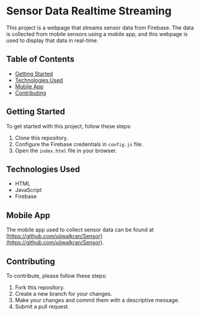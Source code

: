 # Sensor Data Realtime Streaming

This project is a webpage that streams sensor data from Firebase. The data is collected from mobile sensors using a mobile app, and this webpage is used to display that data in real-time.

## Table of Contents

- [Getting Started](#getting-started)
- [Technologies Used](#technologies-used)
- [Mobile App](#mobile-app)
- [Contributing](#contributing)

## Getting Started

To get started with this project, follow these steps:

1. Clone this repository.
2. Configure the Firebase credentials in `config.js` file.
3. Open the `index.html` file in your browser.

## Technologies Used

- HTML
- JavaScript
- Firebase

## Mobile App

The mobile app used to collect sensor data can be found at [https://github.com/ujjwalkran/Sensor](https://github.com/ujjwalkran/Sensor).

## Contributing

To contribute, please follow these steps:

1. Fork this repository.
2. Create a new branch for your changes.
3. Make your changes and commit them with a descriptive message.
4. Submit a pull request.

